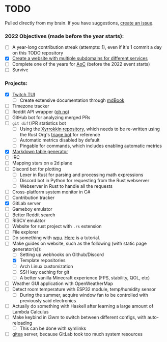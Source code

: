 # TODO

Pulled directly from my brain. If you have suggestions, [create an issue](https://github.com/Xithrius/TODO/issues/new).

### 2022 Objectives (made before the year starts):
- [ ] A year-long contribution streak (attempts: 1), even if it's 1 commit a day on this TODO repository
- [x] [Create a website with multiple subdomains for different services](https://github.com/Xithrius/xithrius.cloud)
- [ ] Complete one of the years for [AoC](https://adventofcode.com/) (before the 2022 event starts)
- [ ] Survive

### Projects:
- [x] [Twitch TUI](https://github.com/Xithrius/twitch-tui)
  - [ ] Create extensive documentation through [mdBook](https://github.com/rust-lang/mdBook) 
- [ ] Timezone tracker
- [ ] Reddit API wrapper ([oh no](https://www.reddit.com/dev/api))
- [ ] GitHub bot for analyzing merged PRs
- [ ] `git diff`/PR statistics bot
  - [ ] Using the [Xyrrokkin repository](https://github.com/Xithrius/Xyrrokkin), which needs to be re-written using the Rust Org's [triage bot](https://github.com/rust-lang/triagebot/) for reference  
  - [ ] Automatic metrics disabled by default
  - [ ] Pingable for commands, which includes enabling automatic metrics 
- [x] [Markdown table generator](https://github.com/Xithrius/markdown-table-rs)
- [ ] IRC
- [ ] Mapping stars on a 2d plane
- [ ] Discord bot for plotting
  - [ ] Lexer in Rust for parsing and processing math expressions
  - [ ] Discord bot in Python for requesting from the Rust webserver
  - [ ] Webserver in Rust to handle all the requests
- [ ] Cross-platform system monitor in C#
- [ ] Contribution tracker
- [x] GitLab server
- [ ] Gameboy emulator
- [ ] Better Reddit search
- [ ] RISCV emulator
- [ ] Website for rust project with `.rs` extension
- [ ] File explorer
- [ ] Do something with [wpu](https://docs.rs/wgpu/0.12.0/wgpu/). [Here](https://sotrh.github.io/learn-wgpu/beginner/tutorial1-window/) is a tutorial.
- [ ] Make guides on website, such as the following (with static page generator(s)):
  - [ ] Setting up webhooks on Github/Discord
  - [x] Template repositories
  - [ ] Arch Linux customization
  - [ ] SSH key caching for git
  - [ ] A better vanilla Minecraft experience (FPS, stability, QOL, etc)
- [ ] Weather GUI application with OpenWeatherMap
- [ ] Detect room temperature with ESP32 module, temp/humidity sensor
  - [ ] During the summer, acquire window fan to be controlled with previously said electronics
- [ ] Actually do something with Haskell after learning a large amount of Lambda Calculus
- [ ] Make keybind in i3wm to switch between different configs, with auto-reloading
  - [ ] This can be done with symlinks  
- [ ] [gitea](https://docs.gitea.io/en-us) server, because GitLab took too much system resources
